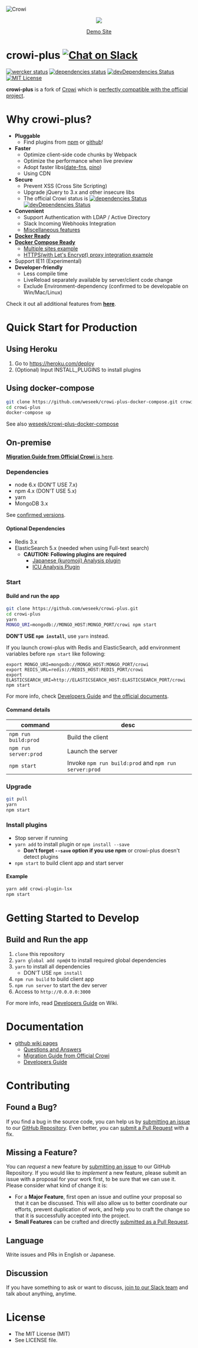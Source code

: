 ![Crowi](http://res.cloudinary.com/hrscywv4p/image/upload/c_limit,f_auto,h_900,q_80,w_1200/v1/199673/https_www_filepicker_io_api_file_VpYEP32ZQyCZ85u6XCXo_zskpra.png)

<p align="center">
  <a href="https://heroku.com/deploy"><img src="https://www.herokucdn.com/deploy/button.png"></a>
</p>
<p align="center">
  <a href="https://demo.crowi-plus.org">Demo Site</a>
</p>

crowi-plus [![Chat on Slack](https://crowi-plus-slackin.weseek.co.jp/badge.svg)][slackin]
===========

[![wercker status](https://app.wercker.com/status/39cdc49d067d65c39cb35d52ceae6dc1/s/master "wercker status")](https://app.wercker.com/project/byKey/39cdc49d067d65c39cb35d52ceae6dc1)
[![dependencies status](https://david-dm.org/weseek/crowi-plus.svg)](https://david-dm.org/weseek/crowi-plus)
[![devDependencies Status](https://david-dm.org/weseek/crowi-plus/dev-status.svg)](https://david-dm.org/weseek/crowi-plus?type=dev)
[![MIT License](http://img.shields.io/badge/license-MIT-blue.svg?style=flat)](LICENSE)


**crowi-plus** is a fork of [Crowi][crowi] which is [perfectly compatible with the official project](https://github.com/weseek/crowi-plus/wiki/Correspondence-table-with-official-version).


Why crowi-plus?
================

* **Pluggable**
  * Find plugins from [npm](https://www.npmjs.com/browse/keyword/crowi-plugin) or [github](https://github.com/search?q=topic%3Acrowi-plugin)!
* **Faster**
  * Optimize client-side code chunks by Webpack
  * Optimize the performance when live preview
  * Adopt faster libs([date-fns](https://github.com/date-fns/date-fns), [pino](https://github.com/pinojs/pino))
  * Using CDN
* **Secure**
  * Prevent XSS (Cross Site Scripting)
  * Upgrade jQuery to 3.x and other insecure libs
  * The official Crowi status is [![dependencies Status](https://david-dm.org/crowi/crowi/status.svg)](https://david-dm.org/crowi/crowi) [![devDependencies Status](https://david-dm.org/crowi/crowi/dev-status.svg)](https://david-dm.org/crowi/crowi?type=dev)
* **Convenient**
  * Support Authentication with LDAP / Active Directory 
  * Slack Incoming Webhooks Integration
  * [Miscellaneous features](https://github.com/weseek/crowi-plus/wiki/Additional-Features)
* **[Docker Ready][dockerhub]**
* **[Docker Compose Ready][docker-compose]**
  * [Multiple sites example](https://github.com/weseek/crowi-plus-docker-compose/tree/master/examples/multi-app)
  * [HTTPS(with Let's Encrypt) proxy integration example](https://github.com/weseek/crowi-plus-docker-compose/tree/master/examples/https-portal)
* Support IE11 (Experimental)
* **Developer-friendly**
  * Less compile time
  * LiveReload separately available by server/client code change
  * Exclude Environment-dependency (confirmed to be developable on Win/Mac/Linux)

Check it out all additional features from [**here**](https://github.com/weseek/crowi-plus/wiki/Additional-Features).


Quick Start for Production
===========================

Using Heroku
------------

1. Go to https://heroku.com/deploy
1. (Optional) Input INSTALL_PLUGINS to install plugins

Using docker-compose
---------------------

```bash
git clone https://github.com/weseek/crowi-plus-docker-compose.git crowi-plus
cd crowi-plus
docker-compose up
```

See also [weseek/crowi-plus-docker-compose][docker-compose]

On-premise
----------

[**Migration Guide from Official Crowi** is here](https://github.com/weseek/crowi-plus/wiki/Migration-Guide-from-Official-Crowi).

### Dependencies

- node 6.x (DON'T USE 7.x)
- npm 4.x (DON'T USE 5.x)
- yarn
- MongoDB 3.x

See [confirmed versions](https://github.com/weseek/crowi-plus/wiki/Developers-Guide#versions-confirmed-to-work).

#### Optional Dependencies

- Redis 3.x
- ElasticSearch 5.x (needed when using Full-text search)
  - **CAUTION: Following plugins are required**
      - [Japanese (kuromoji) Analysis plugin](https://www.elastic.co/guide/en/elasticsearch/plugins/current/analysis-kuromoji.html)
      - [ICU Analysis Plugin](https://www.elastic.co/guide/en/elasticsearch/plugins/current/analysis-icu.html)

### Start

#### Build and run the app

```bash
git clone https://github.com/weseek/crowi-plus.git
cd crowi-plus
yarn
MONGO_URI=mongodb://MONGO_HOST:MONGO_PORT/crowi npm start
```

**DON'T USE `npm install`**, use `yarn` instead.

If you launch crowi-plus with Redis and ElasticSearch, add environment variables before `npm start` like following:

```
export MONGO_URI=mongodb://MONGO_HOST:MONGO_PORT/crowi
export REDIS_URL=redis://REDIS_HOST:REDIS_PORT/crowi
export ELASTICSEARCH_URI=http://ELASTICSEARCH_HOST:ELASTICSEARCH_PORT/crowi
npm start
```

For more info, check [Developers Guide](https://github.com/weseek/crowi-plus/wiki/Developers-Guide) and [the official documents](https://github.com/crowi/crowi/wiki/Install-and-Configuration#env-parameters).

#### Command details

|command|desc|
|--|--|
|`npm run build:prod`|Build the client|
|`npm run server:prod`|Launch the server|
|`npm start`|Invoke `npm run build:prod` and `npm run server:prod`|

### Upgrade

```bash
git pull
yarn
npm start
```

### Install plugins

* Stop server if running
* `yarn add` to install plugin or `npm install --save`
  * **Don't forget `--save` option if you use npm** or crowi-plus doesn't detect plugins
* `npm start` to build client app and start server

#### Example

```bash
yarn add crowi-plugin-lsx
npm start
```


Getting Started to Develop
==========================

## Build and Run the app

1. `clone` this repository
1. `yarn global add npm@4` to install required global dependencies
1. `yarn` to install all dependencies
    * DON'T USE `npm install`
1. `npm run build` to build client app
1. `npm run server` to start the dev server
1. Access to `http://0.0.0.0:3000`

For more info, read [Developers Guide](https://github.com/weseek/crowi-plus/wiki/Developers-Guide) on Wiki.


Documentation
==============

* [github wiki pages](https://github.com/weseek/crowi-plus/wiki)
  * [Questions and Answers](https://github.com/weseek/crowi-plus/wiki/Questions-and-Answers)
  * [Migration Guide from Official Crowi](https://github.com/weseek/crowi-plus/wiki/Migration-Guide-from-Official-Crowi)
  * [Developers Guide](https://github.com/weseek/crowi-plus/wiki/Developers-Guide)

Contributing
============

Found a Bug?
-------------

If you find a bug in the source code, you can help us by
[submitting an issue][issues] to our [GitHub Repository][crowi-plus]. Even better, you can
[submit a Pull Request][pulls] with a fix.

Missing a Feature?
-------------------

You can *request* a new feature by [submitting an issue][issues] to our GitHub
Repository. If you would like to *implement* a new feature, please submit an issue with
a proposal for your work first, to be sure that we can use it.
Please consider what kind of change it is:

* For a **Major Feature**, first open an issue and outline your proposal so that it can be
discussed. This will also allow us to better coordinate our efforts, prevent duplication of work,
and help you to craft the change so that it is successfully accepted into the project.
* **Small Features** can be crafted and directly [submitted as a Pull Request][pulls].

Language
---------

Write issues and PRs in English or Japanese.

Discussion
-----------

If you have something to ask or want to discuss, [join to our Slack team][slackin] and talk about anything, anytime.


License
=======

* The MIT License (MIT)
* See LICENSE file.


[crowi]: https://github.com/crowi/crowi
[crowi-plus]: https://github.com/weseek/crowi-plus
[issues]: https://github.com/weseek/crowi-plus/issues
[pulls]: https://github.com/weseek/crowi-plus/pulls
[dockerhub]: https://hub.docker.com/r/weseek/crowi-plus
[docker-compose]: https://github.com/weseek/crowi-plus-docker-compose
[slackin]: https://crowi-plus-slackin.weseek.co.jp/
